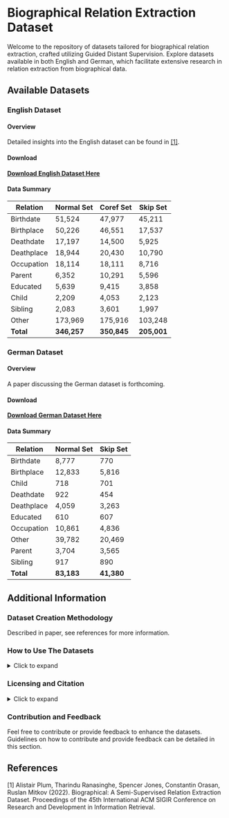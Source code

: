 # Biographical Relation Extraction Dataset

Welcome to the repository of datasets tailored for biographical relation extraction, crafted utilizing Guided Distant Supervision. Explore datasets available in both English and German, which facilitate extensive research in relation extraction from biographical data.

## Available Datasets

### English Dataset

#### Overview

Detailed insights into the English dataset can be found in [[1]](#1).

#### Download

**[Download English Dataset Here](https://drive.google.com/drive/folders/1Kq7BR0avcID_z6DQ_CabGLfaKsxmb4gc?usp=sharing)**

#### Data Summary

| Relation   | Normal Set  | Coref Set   | Skip Set    |
|------------|-------------|-------------|-------------|
| Birthdate  | 51,524      | 47,977      | 45,211      |
| Birthplace | 50,226      | 46,551      | 17,537      |
| Deathdate  | 17,197      | 14,500      | 5,925       |
| Deathplace | 18,944      | 20,430      | 10,790      |
| Occupation | 18,114      | 18,111      | 8,716       |
| Parent     | 6,352       | 10,291      | 5,596       |
| Educated   | 5,639       | 9,415       | 3,858       |
| Child      | 2,209       | 4,053       | 2,123       |
| Sibling    | 2,083       | 3,601       | 1,997       |
| Other      | 173,969     | 175,916     | 103,248     |
| **Total**  | **346,257** | **350,845** | **205,001** |

### German Dataset

#### Overview

A paper discussing the German dataset is forthcoming.

#### Download

**[Download German Dataset Here](https://drive.google.com/drive/folders/1OQkur0_WKGb6NDjFkuT4pNCPK8RbAZxh?usp=sharing)**

#### Data Summary

| Relation   | Normal Set | Skip Set   |
|------------|------------|------------|
| Birthdate  | 8,777      | 770        |
| Birthplace | 12,833     | 5,816      |
| Child      | 718        | 701        |
| Deathdate  | 922        | 454        |
| Deathplace | 4,059      | 3,263      |
| Educated   | 610        | 607        |
| Occupation | 10,861     | 4,836      |
| Other      | 39,782     | 20,469     |
| Parent     | 3,704      | 3,565      |
| Sibling    | 917        | 890        |
| **Total**  | **83,183** | **41,380** |

## Additional Information

### Dataset Creation Methodology

Described in paper, see references for more information.

### How to Use The Datasets

<details>
    <summary>Click to expand</summary>

    Provide information on how researchers and developers can utilize and reference the datasets in their work.

</details>

### Licensing and Citation

<details>
    <summary>Click to expand</summary>

    Include licensing details and citation instructions here.

</details>

### Contribution and Feedback

Feel free to contribute or provide feedback to enhance the datasets. Guidelines on how to contribute and provide feedback can be detailed in this section.

## References

<a id="1">[1]</a> 
Alistair Plum, Tharindu Ranasinghe, Spencer Jones, Constantin Orasan, Ruslan Mitkov (2022). 
Biographical: A Semi-Supervised Relation Extraction Dataset.
Proceedings of the 45th International ACM SIGIR Conference on Research and Development in Information Retrieval.
